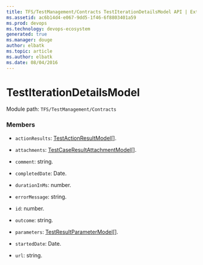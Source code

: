```yaml
---
title: TFS/TestManagement/Contracts TestIterationDetailsModel API | Extensions for Azure DevOps Services
ms.assetid: ac6b14d4-e067-9dd5-1f46-6f8803401a59
ms.prod: devops
ms.technology: devops-ecosystem
generated: true
ms.manager: douge
author: elbatk
ms.topic: article
ms.author: elbatk
ms.date: 08/04/2016
---
```


# TestIterationDetailsModel

Module path: `TFS/TestManagement/Contracts`


### Members

* `actionResults`: [TestActionResultModel](../../../TFS/TestManagement/Contracts/TestActionResultModel.md)[]. 

* `attachments`: [TestCaseResultAttachmentModel](../../../TFS/TestManagement/Contracts/TestCaseResultAttachmentModel.md)[]. 

* `comment`: string. 

* `completedDate`: Date. 

* `durationInMs`: number. 

* `errorMessage`: string. 

* `id`: number. 

* `outcome`: string. 

* `parameters`: [TestResultParameterModel](../../../TFS/TestManagement/Contracts/TestResultParameterModel.md)[]. 

* `startedDate`: Date. 

* `url`: string. 

